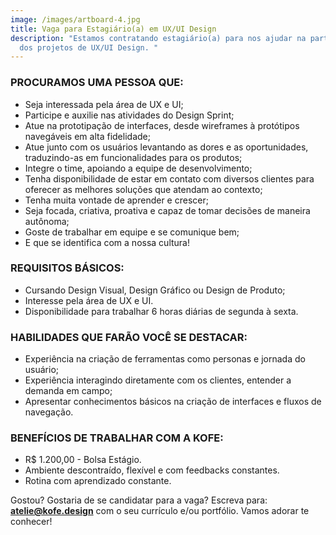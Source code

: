 ```yaml
---
image: /images/artboard-4.jpg
title: Vaga para Estagiário(a) em UX/UI Design
description: "Estamos contratando estagiário(a) para nos ajudar na parte prática
  dos projetos de UX/UI Design. "
---
```

### **PROCURAMOS UMA PESSOA QUE:**

* Seja interessada pela área de UX e UI;
* Participe e auxilie nas atividades do Design Sprint;
* Atue na prototipação de interfaces, desde wireframes à protótipos navegáveis em alta fidelidade;
* Atue junto com os usuários levantando as dores e as oportunidades, traduzindo-as em funcionalidades para os produtos;
* Integre o time, apoiando a equipe de desenvolvimento;
* Tenha disponibilidade de estar em contato com diversos clientes para oferecer as melhores soluções que atendam ao contexto;
* Tenha muita vontade de aprender e crescer;
* Seja focada, criativa, proativa e capaz de tomar decisões de maneira autônoma;
* Goste de trabalhar em equipe e se comunique bem;
* E que se identifica com a nossa cultura!

### **REQUISITOS BÁSICOS:**

* Cursando Design Visual, Design Gráfico ou Design de Produto;
* Interesse pela área de UX e UI.
* Disponibilidade para trabalhar 6 horas diárias de segunda à sexta.

### **HABILIDADES QUE FARÃO VOCÊ SE DESTACAR:**

* Experiência na criação de ferramentas como personas e jornada do usuário;
* Experiência interagindo diretamente com os clientes, entender a demanda em campo;
* Apresentar conhecimentos básicos na criação de interfaces e fluxos de navegação.

### **BENEFÍCIOS DE TRABALHAR COM A KOFE:**

* R$ 1.200,00 - Bolsa Estágio.
* Ambiente descontraído, flexível e com feedbacks constantes.
* Rotina com aprendizado constante.

Gostou? Gostaria de se candidatar para a vaga? Escreva para: **atelie@kofe.design** com o seu currículo e/ou portfólio. Vamos adorar te conhecer!